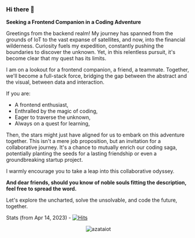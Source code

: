 ### Hi there 👋

**Seeking a Frontend Companion in a Coding Adventure**

Greetings from the backend realm! My journey has spanned from the grounds of IoT to the vast expanse of satellites, and now, into the financial wilderness. Curiosity fuels my expedition, constantly pushing the boundaries to discover the unknown. Yet, in this relentless pursuit, it's become clear that my quest has its limits.

I am on a lookout for a frontend companion, a friend, a teammate. Together, we'll become a full-stack force, bridging the gap between the abstract and the visual, between data and interaction.

If you are:
- A frontend enthusiast,
- Enthralled by the magic of coding,
- Eager to traverse the unknown,
- Always on a quest for learning,

Then, the stars might just have aligned for us to embark on this adventure together.
This isn't a mere job proposition, but an invitation for a collaborative journey. It's a chance to mutually enrich our coding saga, potentially planting the seeds for a lasting friendship or even a groundbreaking startup project.

I warmly encourage you to take a leap into this collaborative odyssey. 

**And dear friends, should you know of noble souls fitting the description, feel free to spread the word.**

Let's explore the uncharted, solve the unsolvable, and code the future, together.

Stats (from Apr 14, 2023) - [![Hits](https://hits.seeyoufarm.com/api/count/incr/badge.svg?url=https%3A%2F%2Fgithub.com%2Fazataiot&count_bg=%2379C83D&title_bg=%23555555&icon=github.svg&icon_color=%23E7E7E7&title=hits&edge_flat=false)](https://hits.seeyoufarm.com)
<p align="center"> <img src="https://github-readme-stats.vercel.app/api?username=azataiot&show_icons=true" alt="azataiot" />
